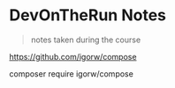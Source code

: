 # DevOnTheRun Notes

> notes taken during the course

https://github.com/igorw/compose

composer require igorw/compose
